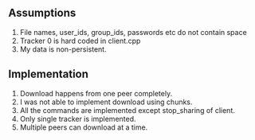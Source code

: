 ## Assumptions
1. File names, user_ids, group_ids, passwords etc do not contain space
2. Tracker 0 is hard coded in client.cpp
3. My data is non-persistent.

## Implementation
1. Download happens from one peer completely.
2. I was not able to implement download using chunks.
3. All the commands are implemented except stop_sharing of client.
4. Only single tracker is implemented.
5. Multiple peers can download at a time.
